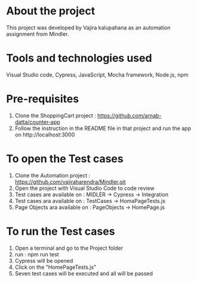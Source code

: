 # About the project
This project was developed by Vajira kalupahana as an automation assignment from Mindler.

# Tools and technologies used
Visual Studio code, Cypress, JavaScript, Mocha framework, Node.js, npm

# Pre-requisites
1. Clone the ShoppingCart project : https://github.com/arnab-datta/counter-app
2. Follow the instruction in the README file in that project and run the app on  http://localhost:3000

# To open the Test cases
1.  Clone the Automation project : https://github.com/vajiraharendra/Mindler.git
2.  Open the project with Visual Studio Code to code review
3.  Test cases are available on : MIDLER -> Cypress -> Integration 
4.  Test cases ara available on : TestCases -> HomaPageTests.js
5.  Page Objects ara available on : PageObjects -> HomePage.js

# To run the Test cases
1.  Open a terminal and go to the Project folder
2.  run : npm run test
3.  Cypress will be opened
4.  Click on the "HomePageTests.js"
5.  Seven test cases will be executed and all will be passed
